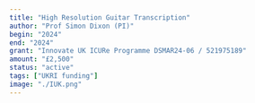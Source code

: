 ```yaml
---
title: "High Resolution Guitar Transcription"
author: "Prof Simon Dixon (PI)"
begin: "2024"
end: "2024"
grant: "Innovate UK ICURe Programme DSMAR24-06 / 521975189"
amount: "£2,500"
status: "active"
tags: ["UKRI funding"]
image: "./IUK.png"
---
```

